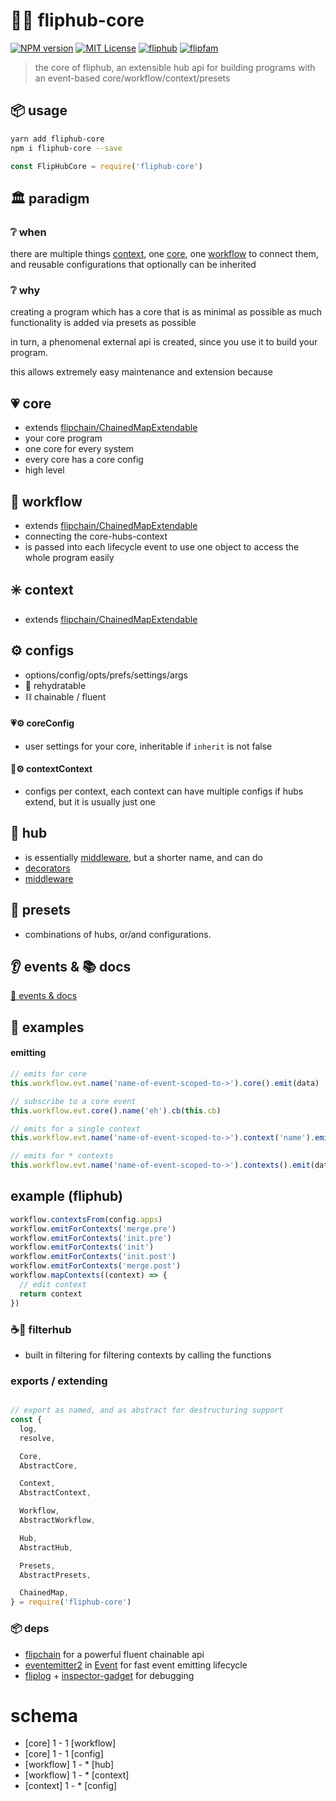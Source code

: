 # 💠💗 fliphub-core

[![NPM version][fliphub-core-npm-image]][fliphub-core-npm-url]
[![MIT License][license-image]][license-url]
[![fliphub][gitter-badge]][gitter-url]
[![flipfam][flipfam-image]][flipfam-url]

[fliphub-core-npm-image]: https://img.shields.io/npm/v/fliphub-core.svg
[fliphub-core-npm-url]: https://npmjs.org/package/fliphub-core
[license-image]: http://img.shields.io/badge/license-MIT-blue.svg?style=flat
[license-url]: https://spdx.org/licenses/MIT
[gitter-badge]: https://img.shields.io/gitter/room/fliphub/green.svg
[gitter-url]: https://gitter.im/fliphub/Lobby
[flipfam-image]: https://img.shields.io/badge/%F0%9F%8F%97%20%F0%9F%92%A0-flipfam-9659F7.svg
[flipfam-url]: https://www.npmjs.com/package/flipfam

> the core of fliphub, an extensible hub api for building programs with an event-based core/workflow/context/presets

## 📦 usage
```bash
yarn add fliphub-core
npm i fliphub-core --save
```

```js
const FlipHubCore = require('fliphub-core')
```


## 🏛️ paradigm

### ❔ when

there are multiple things [context](#-context), one [core](#-core), one [workflow](#-workflow) to connect them, and reusable configurations that optionally can be inherited

### ❔ why

creating a program which has a core that is as minimal as possible
as much functionality is added via presets as possible

in turn, a phenomenal external api is created, since you use it to build your program.

this allows extremely easy maintenance and extension because





## 💗 core
- extends [flipchain/ChainedMapExtendable](https://www.npmjs.com/package/flipchain)
- your core program
- one core for every system
- every core has a core config
- high level





## 💮 workflow
- extends [flipchain/ChainedMapExtendable](https://www.npmjs.com/package/flipchain)
- connecting the core-hubs-context
- is passed into each lifecycle event to use one object to access the whole program easily




## ✳️ context
- extends [flipchain/ChainedMapExtendable](https://www.npmjs.com/package/flipchain)

## ⚙ configs
- options/config/opts/prefs/settings/args
- 🍉 rehydratable
- ⛓ chainable / fluent

#### 💗⚙ coreConfig
- user settings for your core, inheritable if `inherit` is not false

#### 💮⚙ contextContext
- configs per context, each context can have multiple configs if hubs extend, but it is usually just one


## 💠 hub

- is essentially [middleware][middleware-pattern], but a shorter name, and can do
- [decorators][decorator-pattern]
- [middleware][middleware-pattern]

[middleware-pattern]: https://en.wikipedia.org/wiki/Interceptor_pattern
[decorator-pattern]: https://sourcemaking.com/design_patterns/decorator




## 🍰 presets
- combinations of hubs, or/and configurations.


## 👂 events & 📚 docs
[🔗 events & docs](https://github.com/fliphub/fliphub/blob/master/modules/fliphub-core/readme-docs.md)





## 📘 examples


#### emitting
```js
// emits for core
this.workflow.evt.name('name-of-event-scoped-to->').core().emit(data)

// subscribe to a core event
this.workflow.evt.core().name('eh').cb(this.cb)

// emits for a single context
this.workflow.evt.name('name-of-event-scoped-to->').context('name').emit(data)

// emits for * contexts
this.workflow.evt.name('name-of-event-scoped-to->').contexts().emit(data)
```


## example (fliphub)
```js
workflow.contextsFrom(config.apps)
workflow.emitForContexts('merge.pre')
workflow.emitForContexts('init.pre')
workflow.emitForContexts('init')
workflow.emitForContexts('init.post')
workflow.emitForContexts('merge.post')
workflow.mapContexts((context) => {
  // edit context
  return context
})
```



### ☕💠 filterhub
- built in filtering for filtering contexts by calling the functions



### exports / extending

```js

// export as named, and as abstract for destructuring support
const {
  log,
  resolve,

  Core,
  AbstractCore,

  Context,
  AbstractContext,

  Workflow,
  AbstractWorkflow,

  Hub,
  AbstractHub,

  Presets,
  AbstractPresets,

  ChainedMap,
} = require('fliphub-core')
```







### 📦 deps
- [flipchain][deps-flipchain] for a powerful fluent chainable api
- [eventemitter2][deps-eventemitter2] in [Event][src-core-event] for fast event emitting lifecycle
- [fliplog][deps-fliplog] + [inspector-gadget][deps-inspector-gadget] for debugging

<!--
remap-by
arr-to-obj
deepmerge
deep-replace
lodash.camelcase
izz
lodash.forown
-->

# schema
- [core] 1 - 1 [workflow]
- [core] 1 - 1 [config]
- [workflow] 1 - * [hub]
- [workflow] 1 - * [context]
- [context] 1 - * [config]



[src-core-event]: https://github.com/fliphub/fliphub/blob/master/modules/fliphub-core/Events.js
[deps-eventemitter2]: https://github.com/asyncly/EventEmitter2
[deps-flipchain]: https://www.npmjs.com/package/flipchain
[deps-fliplog]: https://www.npmjs.com/package/fliplog
[deps-inspector-gadget]: https://www.npmjs.com/package/inspector-gadget
